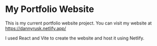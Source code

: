 # My Portfolio Website

This is my current portfolio website project. You can visit my website at https://dannyrusk.netlify.app/

I used React and Vite to create the website and host it using Netlify. 
